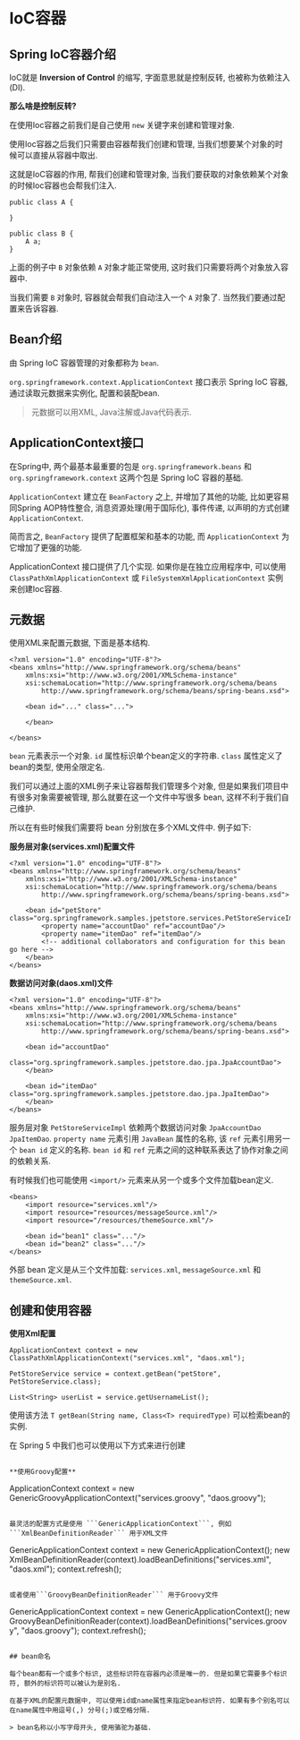 # IoC容器

## Spring IoC容器介绍
IoC就是 **Inversion of Control** 的缩写, 字面意思就是控制反转, 也被称为依赖注入(DI). 

**那么啥是控制反转?**

在使用Ioc容器之前我们是自己使用 ```new``` 关键字来创建和管理对象.

使用Ioc容器之后我们只需要由容器帮我们创建和管理, 当我们想要某个对象的时候可以直接从容器中取出.

这就是IoC容器的作用, 帮我们创建和管理对象, 当我们要获取的对象依赖某个对象的时候Ioc容器也会帮我们注入.

```
public class A {

}

public class B {
	A a;
}
```

上面的例子中 ```B``` 对象依赖 ```A``` 对象才能正常使用, 这时我们只需要将两个对象放入容器中.

当我们需要 ```B``` 对象时, 容器就会帮我们自动注入一个 ```A``` 对象了. 当然我们要通过配置来告诉容器.


## Bean介绍
由 Spring IoC 容器管理的对象都称为 ```bean```.

```org.springframework.context.ApplicationContext``` 接口表示 Spring IoC 容器, 通过读取元数据来实例化, 配置和装配bean.

> 元数据可以用XML, Java注解或Java代码表示.

## ApplicationContext接口

在Spring中, 两个最基本最重要的包是 ```org.springframework.beans``` 和 ```org.springframework.context``` 这两个包是 Spring IoC 容器的基础.

```ApplicationContext``` 建立在 ```BeanFactory``` 之上, 并增加了其他的功能, 比如更容易同Spring AOP特性整合, 消息资源处理(用于国际化), 事件传递, 以声明的方式创建 ```ApplicationContext```.

简而言之, ```BeanFactory``` 提供了配置框架和基本的功能, 而 ```ApplicationContext``` 为它增加了更强的功能.

ApplicationContext 接口提供了几个实现. 如果你是在独立应用程序中, 可以使用 ```ClassPathXmlApplicationContext```  或 ```FileSystemXmlApplicationContext``` 实例来创建Ioc容器.


## 元数据
使用XML来配置元数据, 下面是基本结构.
```
<?xml version="1.0" encoding="UTF-8"?>
<beans xmlns="http://www.springframework.org/schema/beans"
    xmlns:xsi="http://www.w3.org/2001/XMLSchema-instance"
    xsi:schemaLocation="http://www.springframework.org/schema/beans
        http://www.springframework.org/schema/beans/spring-beans.xsd">

    <bean id="..." class="...">
        
    </bean>

</beans>
```

```bean``` 元素表示一个对象.
```id``` 属性标识单个bean定义的字符串.
```class``` 属性定义了bean的类型, 使用全限定名.

我们可以通过上面的XML例子来让容器帮我们管理多个对象, 但是如果我们项目中有很多对象需要被管理, 那么就要在这一个文件中写很多 bean, 这样不利于我们自己维护.

所以在有些时候我们需要将 bean 分别放在多个XML文件中. 例子如下:

**服务层对象(services.xml)配置文件**
```
<?xml version="1.0" encoding="UTF-8"?>
<beans xmlns="http://www.springframework.org/schema/beans"
    xmlns:xsi="http://www.w3.org/2001/XMLSchema-instance"
    xsi:schemaLocation="http://www.springframework.org/schema/beans
        http://www.springframework.org/schema/beans/spring-beans.xsd">

    <bean id="petStore" class="org.springframework.samples.jpetstore.services.PetStoreServiceImpl">
        <property name="accountDao" ref="accountDao"/>
        <property name="itemDao" ref="itemDao"/>
        <!-- additional collaborators and configuration for this bean go here -->
    </bean>
</beans>
```

**数据访问对象(daos.xml)文件**
```
<?xml version="1.0" encoding="UTF-8"?>
<beans xmlns="http://www.springframework.org/schema/beans"
    xmlns:xsi="http://www.w3.org/2001/XMLSchema-instance"
    xsi:schemaLocation="http://www.springframework.org/schema/beans
        http://www.springframework.org/schema/beans/spring-beans.xsd">

    <bean id="accountDao"
        class="org.springframework.samples.jpetstore.dao.jpa.JpaAccountDao">
    </bean>

    <bean id="itemDao" class="org.springframework.samples.jpetstore.dao.jpa.JpaItemDao">
    </bean>
</beans>
```

服务层对象 ```PetStoreServiceImpl``` 依赖两个数据访问对象 ```JpaAccountDao``` ```JpaItemDao```.
```property name``` 元素引用 ```JavaBean``` 属性的名称, 该 ```ref``` 元素引用另一个 ```bean id``` 定义的名称.
```bean id``` 和 ```ref``` 元素之间的这种联系表达了协作对象之间的依赖关系.


有时候我们也可能使用 ```<import/>``` 元素来从另一个或多个文件加载bean定义.
```
<beans>
    <import resource="services.xml"/>
    <import resource="resources/messageSource.xml"/>
    <import resource="/resources/themeSource.xml"/>

    <bean id="bean1" class="..."/>
    <bean id="bean2" class="..."/>
</beans>
```

外部 bean 定义是从三个文件加载: ```services.xml```, ```messageSource.xml``` 和 ```themeSource.xml```. 


## 创建和使用容器

**使用Xml配置**
```
ApplicationContext context = new ClassPathXmlApplicationContext("services.xml", "daos.xml");

PetStoreService service = context.getBean("petStore", PetStoreService.class);

List<String> userList = service.getUsernameList();
```
使用该方法 ```T getBean(String name, Class<T> requiredType)``` 可以检索bean的实例.

在 Spring 5 中我们也可以使用以下方式来进行创建
```

**使用Groovy配置**
```
ApplicationContext context = new GenericGroovyApplicationContext("services.groovy", "daos.groovy");
```

最灵活的配置方式是使用 ```GenericApplicationContext```, 例如 ```XmlBeanDefinitionReader``` 用于XML文件
```
GenericApplicationContext context = new GenericApplicationContext();
new XmlBeanDefinitionReader(context).loadBeanDefinitions("services.xml", "daos.xml");
context.refresh();
```

或者使用```GroovyBeanDefinitionReader``` 用于Groovy文件
```
GenericApplicationContext context = new GenericApplicationContext();
new GroovyBeanDefinitionReader(context).loadBeanDefinitions("services.groovy", "daos.groovy");
context.refresh();
```

## bean命名

每个bean都有一个或多个标识, 这些标识符在容器内必须是唯一的. 但是如果它需要多个标识符, 额外的标识符可以被认为是别名.

在基于XML的配置元数据中, 可以使用id或name属性来指定bean标识符. 如果有多个别名可以在name属性中用逗号(,) 分号(;)或空格分隔.

> bean名称以小写字母开头, 使用骆驼为基础.





